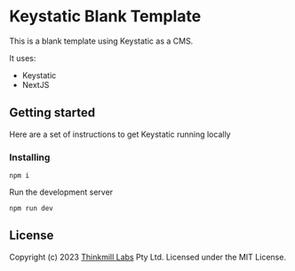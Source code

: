 # Keystatic Blank Template

This is a blank template using Keystatic as a CMS.

It uses:

- Keystatic
- NextJS

## Getting started

Here are a set of instructions to get Keystatic running locally


### Installing
```
npm i
```

Run the development server
```
npm run dev
```

## License

Copyright (c) 2023
[Thinkmill Labs](https://www.thinkmill.com.au/labs?utm_campaign=keystone-github)
Pty Ltd. Licensed under the MIT License.
